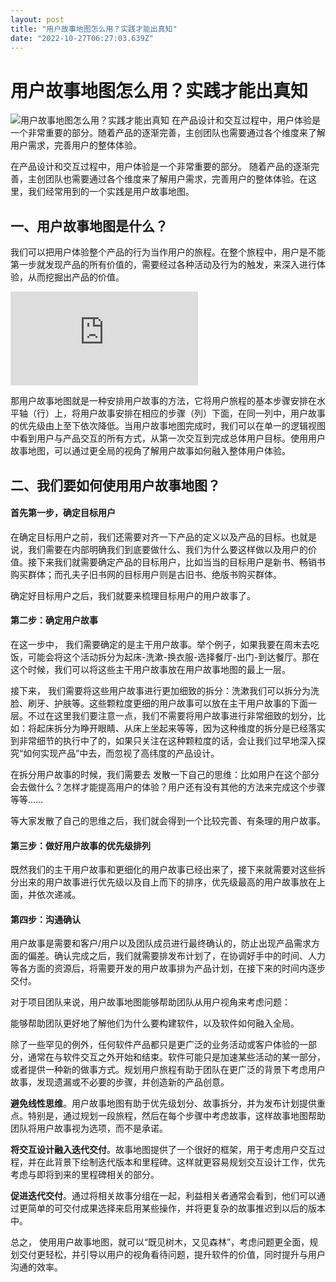 ```yaml
---
layout: post
title: "用户故事地图怎么用？实践才能出真知"
date: "2022-10-27T06:27:03.639Z"
---
```

用户故事地图怎么用？实践才能出真知
=================

![用户故事地图怎么用？实践才能出真知](https://img2022.cnblogs.com/blog/2028717/202210/2028717-20221027104122221-95292571.png) 在产品设计和交互过程中，用户体验是一个非常重要的部分。随着产品的逐渐完善，主创团队也需要通过各个维度来了解用户需求，完善用户的整体体验。

在产品设计和交互过程中，用户体验是一个非常重要的部分。 随着产品的逐渐完善，主创团队也需要通过各个维度来了解用户需求，完善用户的整体体验。在这里，我们经常用到的一个实践是用户故事地图。  

一、用户故事地图是什么？
------------

我们可以把用户体验整个产品的行为当作用户的旅程。在整个旅程中，用户是不能第一步就发现产品的所有价值的，需要经过各种活动及行为的触发，来深入进行体验，从而挖掘出产品的价值。  

![用户故事地图](https://www.minjiekaifa.com/file.php?f=minjiekaifa/202210/f_93f6cd4c0f3d71b0d463d2e7ddf1206b&t=jpg&o=&s=&v=1665560755 "用户故事地图")

那用户故事地图就是一种安排用户故事的方法，它将用户旅程的基本步骤安排在水平轴（行）上，将用户故事安排在相应的步骤（列）下面，在同一列中，用户故事的优先级由上至下依次降低。当用户故事地图完成时，我们可以在单一的逻辑视图中看到用户与产品交互的所有方式，从第一次交互到完成总体用户目标。使用用户故事地图，可以通过更全局的视角了解用户故事如何融入整体用户体验。  

二、我们要如何使用用户故事地图？
----------------

#### 首先第一步，确定目标用户

在确定目标用户之前，我们还需要对齐一下产品的定义以及产品的目标。也就是说，我们需要在内部明确我们到底要做什么、我们为什么要这样做以及用户的价值。接下来我们就需要确定产品的目标用户，比如当当的目标用户是新书、畅销书购买群体；而孔夫子旧书网的目标用户则是古旧书、绝版书购买群体。  
  
确定好目标用户之后，我们就要来梳理目标用户的用户故事了。

#### 第二步：确定用户故事

在这一步中， 我们需要确定的是主干用户故事。举个例子，如果我要在周末去吃饭，可能会将这个活动拆分为起床-洗漱-换衣服-选择餐厅-出门-到达餐厅。那在这个时候，我们可以将这些主干用户故事放在用户故事地图的最上一层。  
  
接下来， 我们需要将这些用户故事进行更加细致的拆分：洗漱我们可以拆分为洗脸、刷牙、护肤等。这些颗粒度更细的用户故事可以放在主干用户故事的下面一层。不过在这里我们要注意一点，我们不需要将用户故事进行非常细致的划分，比如：将起床拆分为睁开眼睛、从床上坐起来等等，因为这种维度的拆分是已经落实到非常细节的执行中了的，如果只关注在这种颗粒度的话，会让我们过早地深入探究“如何实现产品”中去，而忽视了高纬度的产品设计。  
  
在拆分用户故事的时候，我们需要去 发散一下自己的思维：比如用户在这个部分会去做什么？怎样才能提高用户的体验？用户还有没有其他的方法来完成这个步骤等等……  
  
等大家发散了自己的思维之后，我们就会得到一个比较完善、有条理的用户故事。

#### 第三步：做好用户故事的优先级排列

既然我们的主干用户故事和更细化的用户故事已经出来了，接下来就需要对这些拆分出来的用户故事进行优先级以及自上而下的排序，优先级最高的用户故事放在上面，并依次递减。  
  

#### 第四步：沟通确认

用户故事是需要和客户/用户以及团队成员进行最终确认的，防止出现产品需求方面的偏差。确认完成之后，我们就需要排发布计划了，在协调好手中的时间、人力等各方面的资源后，将需要开发的用户故事排为产品计划，在接下来的时间内逐步交付。  
  
对于项目团队来说，用户故事地图能够帮助团队从用户视角来考虑问题：  
  
能够帮助团队更好地了解他们为什么要构建软件，以及软件如何融入全局。  
  
除了一些罕见的例外，任何软件产品都只是更广泛的业务活动或客户体验的一部分，通常在与软件交互之外开始和结束。软件可能只是加速某些活动的某一部分，或者提供一种新的做事方式。规划用户旅程有助于团队在更广泛的背景下考虑用户故事，发现遗漏或不必要的步骤，并创造新的产品创意。  
  
**避免线性思维**。用户故事地图有助于优先级划分、故事拆分，并为发布计划提供重点。特别是，通过规划一段旅程，然后在每个步骤中考虑故事，这样故事地图帮助团队将用户故事视为选项，而不是承诺。  
  
**将交互设计融入迭代交付**。故事地图提供了一个很好的框架，用于考虑用户交互过程，并在此背景下绘制迭代版本和里程碑。这样就更容易规划交互设计工作，优先考虑与即将到来的里程碑相关的部分。  
  
**促进迭代交付**。通过将相关故事分组在一起，利益相关者通常会看到，他们可以通过更简单的可交付成果选择来启用某些操作，并将更复杂的故事推迟到以后的版本中。  
  
总之， 使用用户故事地图，就可以“既见树木，又见森林”，考虑问题更全面，规划交付更轻松，并引导以用户的视角看待问题，提升软件的价值，同时提升与用户沟通的效率。